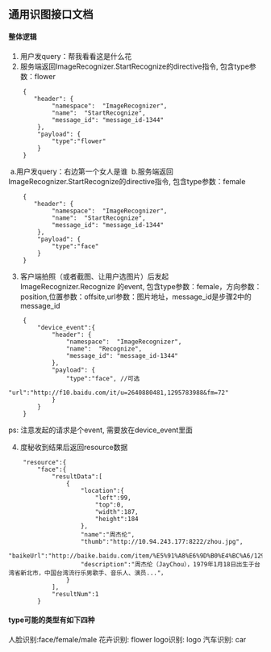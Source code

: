 ## 通用识图接口文档
#### 整体逻辑
1. 用户发query：帮我看看这是什么花
2. 服务端返回ImageRecognizer.StartRecognize的directive指令, 包含type参数：flower
```
    {
       "header": {
            "namespace":  "ImageRecognizer",
            "name":  "StartRecognize",
            "message_id": "message_id-1344"
        },
        "payload": {
            "type":"flower"
        }
    }
```
  a.用户发query：右边第一个女人是谁
  b.服务端返回ImageRecognizer.StartRecognize的directive指令, 包含type参数：female
```
    {
       "header": {
            "namespace":  "ImageRecognizer",
            "name":  "StartRecognize",
            "message_id": "message_id-1344"
        },
        "payload": {
            "type":"face"
        }
    }
```
3. 客户端拍照（或者截图、让用户选图片）后发起ImageRecognizer.Recognize 的event, 包含type参数：female，方向参数：position,位置参数：offsite,url参数：图片地址，message_id是步骤2中的message_id
```
    {
        "device_event":{
            "header": {
                "namespace":  "ImageRecognizer",
                "name":  "Recognize",
                "message_id": "message_id-1344"
            },
            "payload": {
                "type":"face", //可选
                "url":"http://f10.baidu.com/it/u=2640880481,1295783988&fm=72"
            }
        }
    }
```
ps: 注意发起的请求是个event, 需要放在device_event里面

4. 度秘收到结果后返回resource数据
```
    "resource":{
        "face":{
            "resultData":[
                {
                    "location":{
                        "left":99,
                        "top":0,
                        "width":187,
                        "height":184
                    },
                    "name":"周杰伦",
                    "thumb":"http://10.94.243.177:8222/zhou.jpg",
                    "baikeUrl":"http://baike.baidu.com/item/%E5%91%A8%E6%9D%B0%E4%BC%A6/129156",
                    "description":"周杰伦（JayChou），1979年1月18日出生于台湾省新北市，中国台湾流行乐男歌手、音乐人、演员..."，
                }
            ],
            "resultNum":1
        }

```
#### type可能的类型有如下四种
人脸识别:face/female/male
花卉识别: flower
logo识别: logo
汽车识别: car

